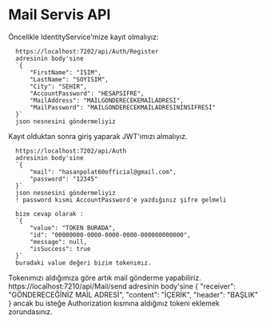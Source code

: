 # Mail Servis API

Öncelikle IdentityService'mize kayıt olmalıyız:

      https://localhost:7202/api/Auth/Register 
      adresinin body'sine
      `{
          "FirstName": "ISIM",
          "LastName": "SOYISIM",
          "City": "SEHIR",
          "AccountPassword": "HESAPSIFRE",
          "MailAddress": "MAILGONDERECEKEMAİLADRESI",
          "MailPassword": "MAILGONDERECEKMAILADRESININSIFRESİ"
      }`
      json nesnesini göndermeliyiz

Kayıt olduktan sonra giriş yaparak JWT'ımızı almalıyız.

      https://localhost:7202/api/Auth
      adresinin body'sine
      `{
          "mail": "hasanpolat60official@gmail.com",
          "password": "12345"
      }`
      json nesnesini göndermeliyiz
      ! password kısmı AccountPassword'e yazdığınız şifre gelmeli
      
      bize cevap olarak : 
      `{
          "value": "TOKEN BURADA",
          "id": "00000000-0000-0000-0000-000000000000",
          "message": null,
          "isSuccess": true
      }`
      buradaki value değeri bizim tokenımız.
      
Tokenımızı aldığımıza göre artık mail gönderme yapabiliriz.
      https://localhost:7210/api/Mail/send
      adresinin body'sine
      {
        "receiver": "GÖNDERECEĞİNİZ MAİL ADRESİ",
        "content": "İÇERİK",
        "header": "BAŞLIK"
      }
      ancak bu isteğe Authorization kısmına aldığınız tokeni eklemek zorundasınız.

      
      
      
      
      
      
      
      
      
      
      
      
      
      
      
